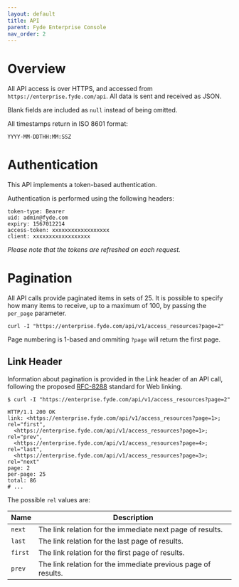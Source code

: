 ```yaml
---
layout: default
title: API
parent: Fyde Enterprise Console
nav_order: 2
---
```


# Overview

All API access is over HTTPS, and accessed from `https://enterprise.fyde.com/api`.
All data is sent and received as JSON.

Blank fields are included as `null` instead of being omitted.

All timestamps return in ISO 8601 format:

```
YYYY-MM-DDTHH:MM:SSZ
```

# Authentication

This API implements a token-based authentication.

Authentication is performed using the following headers:
```
token-type: Bearer
uid: admin@fyde.com
expiry: 1567012214
access-token: xxxxxxxxxxxxxxxxxx
client: xxxxxxxxxxxxxxxxxx
```

_Please note that the tokens are refreshed on each request._

# Pagination

All API calls provide paginated items in sets of 25. It is possible to specify
how many items to receive, up to a maximum of 100, by passing the `per_page`
parameter.

```
curl -I "https://enterprise.fyde.com/api/v1/access_resources?page=2"
```

Page numbering is 1-based and ommiting `?page` will return the first page.

## Link Header

Information about pagination is provided in the Link header of an API call,
following the proposed [RFC-8288](https://tools.ietf.org/html/rfc8288) standard
for Web linking.

```
$ curl -I "https://enterprise.fyde.com/api/v1/access_resources?page=2"

HTTP/1.1 200 OK
link: <https://enterprise.fyde.com/api/v1/access_resources?page=1>; rel="first",
  <https://enterprise.fyde.com/api/v1/access_resources?page=1>; rel="prev",
  <https://enterprise.fyde.com/api/v1/access_resources?page=4>; rel="last",
  <https://enterprise.fyde.com/api/v1/access_resources?page=3>; rel="next"
page: 2
per-page: 25
total: 86
# ...
```

The possible `rel` values are:

| Name    | Description                                                   |
|---------|---------------------------------------------------------------|
| `next`  | The link relation for the immediate next page of results.     |
| `last`  | The link relation for the last page of results.               |
| `first` | The link relation for the first page of results.              |
| `prev`  | The link relation for the immediate previous page of results. |
